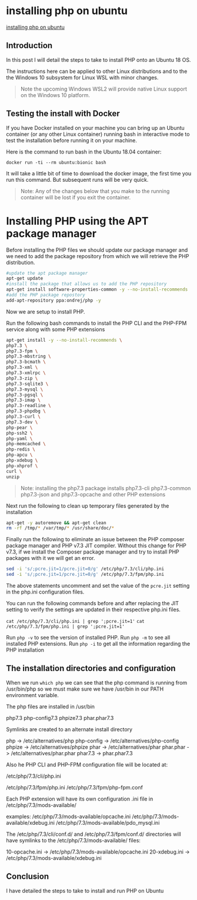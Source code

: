 # installing php on ubuntu

[installing php on ubuntu](https://aregsar.com/blog/2019/installing-php-on-ubuntu)

## Introduction

In this post I will detail the steps to take to install PHP onto an Ubuntu 18 OS.

The instructions here can be applied to other Linux distributions and to the the Windows 10 subsystem for Linux WSL with minor changes.

> Note the upcoming Windows WSL2 will provide native Linux support on the Windows 10 platform.

## Testing the install with Docker

If you have Docker installed on your machine you can bring up an Ubuntu container (or any other Linux container) running bash in interactive mode to test the installation before running it on your machine.

Here is the command to run bash in the Ubuntu 18.04 container:

`docker run -ti --rm ubuntu:bionic bash`

It will take a little bit of time to download the docker image, the first time you run this command. But subsequent runs will be very quick.

> Note: Any of the changes below that you make to the running container will be lost if you exit the container.

# Installing PHP using the APT package manager


Before installing the PHP files we should update our package manager and we need to add the package repository from which we will retrieve the PHP distribution.

```bash
#update the apt package manager
apt-get update
#install the package that allows us to add the PHP repository
apt-get install software-properties-common -y --no-install-recommends
#add the PHP package repostory
add-apt-repository ppa:ondrej/php -y
```

Now we are setup to install PHP.

Run the following bash commands to install the PHP CLI and the PHP-FPM service along with some PHP extensions

```bash
apt-get install -y --no-install-recommends \
php7.3 \
php7.3-fpm \
php7.3-mbstring \
php7.3-bcmath \
php7.3-xml \
php7.3-xmlrpc \
php7.3-zip \
php7.3-sqlite3 \
php7.3-mysql \
php7.3-pgsql \
php7.3-imap \
php7.3-readline \
php7.3-phpdbg \
php7.3-curl \
php7.3-dev \
php-pear \
php-ssh2 \
php-yaml \
php-memcached \
php-redis \
php-apcu \
php-xdebug \
php-xhprof \
curl \
unzip
```

> Note: installing the php7.3 package installs php7.3-cli php7.3-common php7.3-json and php7.3-opcache and other PHP extensions

Next run the following to clean up temporary files generated by the installation

```bash
apt-get -y autoremove && apt-get clean
rm -rf /tmp/* /var/tmp/* /usr/share/doc/*
```

Finally run the following to eliminate an issue between the PHP composer package manager and PHP v7.3 JIT compiler.
Without this change for PHP v7.3, if we install the Composer package manager and try to install PHP packages with it we will get an error.

```bash
sed -i 's/;pcre.jit=1/pcre.jit=0/g' /etc/php/7.3/cli/php.ini
sed -i 's/;pcre.jit=1/pcre.jit=0/g' /etc/php/7.3/fpm/php.ini
```

The above statements uncomment and set the value of the `pcre.jit` setting in the php.ini configuration files.

You can run the following commands before and after replacing the JIT setting to verify the settings are updated in their respective php.ini files.

`cat /etc/php/7.3/cli/php.ini | grep ';pcre.jit=1'`
`cat /etc/php/7.3/fpm/php.ini | grep ';pcre.jit=1'`


Run `php -v` to see the version of installed PHP.
Run `php -m` to see all installed PHP extensions.
Run `php -i` to get all the information regarding the PHP installation

## The installation directories and configuration

When we run `which php` we can see that the php command is running from /usr/bin/php so we must make sure we have /usr/bin in our PATH environment variable.

The php files are installed in /usr/bin

php7.3
php-config7.3
phpize7.3
phar.phar7.3

Symlinks are created to an alternate install directory

php -> /etc/alternatives/php
php-config -> /etc/alternatives/php-config
phpize -> /etc/alternatives/phpize
phar -> /etc/alternatives/phar
phar.phar -> /etc/alternatives/phar.phar
phar7.3 -> phar.phar7.3

Also he PHP CLI and PHP-FPM configuration file will be located at:

/etc/php/7.3/cli/php.ini

/etc/php/7.3/fpm/php.ini
/etc/php/7.3/fpm/php-fpm.conf

Each PHP extension will have its own configuration .ini file in /etc/php/7.3/mods-available/

examples:
/etc/php/7.3/mods-available/opcache.ini
/etc/php/7.3/mods-available/xdebug.ini
/etc/php/7.3/mods-available/pdo_mysql.ini

The /etc/php/7.3/cli/conf.d/ and /etc/php/7.3/fpm/conf.d/ directories will have symlinks to the /etc/php/7.3/mods-available/ files:

10-opcache.ini -> /etc/php/7.3/mods-available/opcache.ini
20-xdebug.ini -> /etc/php/7.3/mods-available/xdebug.ini

## Conclusion

I have detailed the steps to take to install and run PHP on Ubuntu